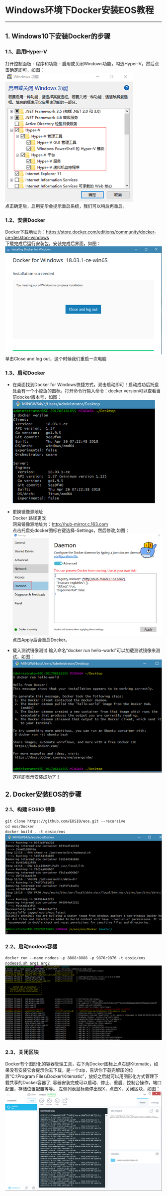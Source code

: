 # Windows环境下Docker安装EOS教程
---

## 1. Windows10下安装Docker的步骤
### 1.1、启用Hyper-V<br>
打开控制面板 - 程序和功能 - 启用或关闭Windows功能，勾选Hyper-V，然后点击确定即可，如图：
![](/picture/Hyper-V.png)<br>
点击确定后，启用完毕会提示重启系统，我们可以稍后再重启。

### 1.2、安装Docker
Docker下载地址为：https://store.docker.com/editions/community/docker-ce-desktop-windows<br>
下载完成后运行安装包，安装完成后界面，如图：
![](/picture/install_docker.png)<br>
单击Close and log out，这个时候我们重启一次电脑

### 1.3、启动Docker
* 在桌面找到Docker for Windows快捷方式，双击启动即可！启动成功后托盘处会有一个小鲸鱼的图标。打开命令行输入命令：docker version可以查看当前docker版本号，如图：
![](/picture/start_docker.png)<br>


* 更换镜像源地址 <br>
Docker 路径更改<br>
网易镜像源地址为：http://hub-mirror.c.163.com<br>
点击托盘处docker图标右键选择-Settings，然后修改,如图：
![](/picture/change_image_resource.png)<br>
点击Apply后会重启Docker。

* 载入测试镜像测试
输入命名“docker run hello-world”可以加载测试镜像来测试，如图：
![](/picture/test_image.png)<br>
这样即表示安装成功了！

## 2. Docker安装EOS的步骤
### 2.1、构建 EOSIO 镜像
`git clone https://github.com/EOSIO/eos.git --recursive`<br>
`cd eos/Docker`<br>
`docker build . -t eosio/eos`
![](/picture/build_eos.png)<br>

### 2.2、启动nodeos容器
`docker run --name nodeos -p 8888:8888 -p 9876:9876 -t eosio/eos nodeosd.sh arg1 arg2`<br>
![](/picture/start_nodeos.png)<br>

### 2.3、关闭区块

Docker有个图形化的容器管理工具，右下角Docker图标上点右键Kitematic，如果没有安装它会提示你去下载，是一个zip，告诉你下载完解压的位置“C:\Program Files\Docker\Kitematic”，放好之后就可以用图形化方式管理下载共享的Docker容器了, 容器安装完成可以启动、停止、重启、控制台操作，端口配置，存储位置配置等等。
左侧列表鼠标悬停出现X，点击X，关闭区块，如图：
![](/picture/kitematic.png)<br>










